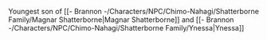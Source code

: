 Youngest son of [[- Brannon -/Characters/NPC/Chimo-Nahagi/Shatterborne Family/Magnar Shatterborne|Magnar Shatterborne]] and [[- Brannon -/Characters/NPC/Chimo-Nahagi/Shatterborne Family/Ynessa|Ynessa]]

